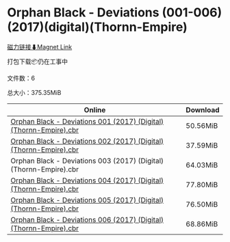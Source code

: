 # Orphan Black - Deviations (001-006)(2017)(digital)(Thornn-Empire)

[磁力链接⬇Magnet Link](magnet:?xt=urn:btih:298b92e4201832f295926407e2c40cc3432a5d1f&dn=Orphan%20Black%20-%20Deviations%20%28001-006%29%282017%29%28digital%29%28Thornn-Empire%29)

打包下载📦仍在工事中

文件数：6

总大小：375.35MiB

Online | Download
--- | ---
[Orphan Black - Deviations 001 (2017) (Digital) (Thornn-Empire).cbr](https://github.com/alicewish/markdown/blob/master/comic/Orphan-Black-Deviations-001-2017-Digital-Thornn-Empire-cbr.md) | 50.56MiB
[Orphan Black - Deviations 002 (2017) (Digital) (Thornn-Empire).cbr](https://github.com/alicewish/markdown/blob/master/comic/Orphan-Black-Deviations-002-2017-Digital-Thornn-Empire-cbr.md) | 37.59MiB
Orphan Black - Deviations 003 (2017) (Digital) (Thornn-Empire).cbr | 64.03MiB
[Orphan Black - Deviations 004 (2017) (Digital) (Thornn-Empire).cbr](https://github.com/alicewish/markdown/blob/master/comic/Orphan-Black-Deviations-004-2017-Digital-Thornn-Empire-cbr.md) | 77.80MiB
[Orphan Black - Deviations 005 (2017) (Digital) (Thornn-Empire).cbr](https://github.com/alicewish/markdown/blob/master/comic/Orphan-Black-Deviations-005-2017-Digital-Thornn-Empire-cbr.md) | 76.50MiB
[Orphan Black - Deviations 006 (2017) (Digital) (Thornn-Empire).cbr](https://github.com/alicewish/markdown/blob/master/comic/Orphan-Black-Deviations-006-2017-Digital-Thornn-Empire-cbr.md) | 68.86MiB